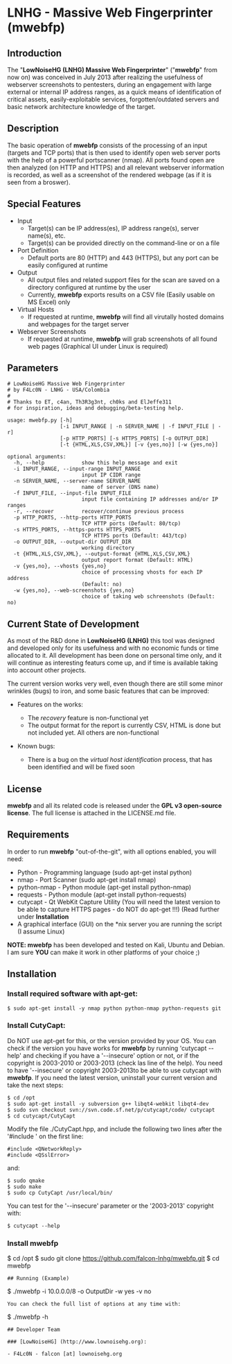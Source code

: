 # LNHG - Massive Web Fingerprinter (mwebfp)

## Introduction

The "**LowNoiseHG (LNHG) Massive Web Fingerprinter**" ("**mwebfp**" from now on) was conceived in July 2013 after realizing the usefulness of webserver screenshots to pentesters, during an engagement with large external or internal IP address ranges, as a quick means of identification of critical assets, easily-exploitable services, forgotten/outdated servers and basic network architecture knowledge of the target.

## Description

The basic operation of **mwebfp** consists of the processing of an input (targets and TCP ports) that is then used to identify open web server ports with the help of a powerful portscanner (nmap). All ports found open are then analyzed (on HTTP and HTTPS) and all relevant webserver information is recorded, as well as a screenshot of the rendered webpage (as if it is seen from a broswer). 

## Special Features

- Input
  - Target(s) can be IP address(es), IP address range(s), server name(s), etc.
  - Target(s) can be provided directly on the command-line or on a file
- Port Definition
  - Default ports are 80 (HTTP) and 443 (HTTPS), but any port can be easily configured at runtime
- Output
  - All output files and related support files for the scan are saved on a directory configured at runtime by the user
  - Currently, **mwebfp** exports results on a CSV file (Easily usable on MS Excel) only
- Virtual Hosts
  - If requested at runtime, **mwebfp** will find all virutally hosted domains and webpages for the target server
- Webserver Screenshots
  - If requested at runtime, **mwebfp** will grab screenshots of all found web pages (Graphical UI under Linux is required)

## Parameters
```
# LowNoiseHG Massive Web Fingerprinter
# by F4Lc0N - LNHG - USA/Colombia
#
# Thanks to ET, c4an, Th3R3g3nt, ch0ks and ElJeffe311
# for inspiration, ideas and debugging/beta-testing help.

usage: mwebfp.py [-h]
                 [-i INPUT_RANGE | -n SERVER_NAME | -f INPUT_FILE | -r]
                 [-p HTTP_PORTS] [-s HTTPS_PORTS] [-o OUTPUT_DIR]
                 [-t {HTML,XLS,CSV,XML}] [-v {yes,no}] [-w {yes,no}]

optional arguments:
  -h, --help            show this help message and exit
  -i INPUT_RANGE, --input-range INPUT_RANGE
                        input IP CIDR range
  -n SERVER_NAME, --server-name SERVER_NAME
                        name of server (DNS name)
  -f INPUT_FILE, --input-file INPUT_FILE
                        input file containing IP addresses and/or IP ranges
  -r, --recover         recover/continue previous process
  -p HTTP_PORTS, --http-ports HTTP_PORTS
                        TCP HTTP ports (Default: 80/tcp)
  -s HTTPS_PORTS, --https-ports HTTPS_PORTS
                        TCP HTTPS ports (Default: 443/tcp)
  -o OUTPUT_DIR, --output-dir OUTPUT_DIR
                        working directory
  -t {HTML,XLS,CSV,XML}, --output-format {HTML,XLS,CSV,XML}
                        output report format (Default: HTML)
  -v {yes,no}, --vhosts {yes,no}
                        choice of processing vhosts for each IP address
                        (Default: no)
  -w {yes,no}, --web-screenshots {yes,no}
                        choice of taking web schreenshots (Default: no)
```
## Current State of Development

As most of the R&D done in **LowNoiseHG (LNHG)** this tool was designed and developed only for its usefulness and with no economic funds or time allocated to it. All development has been done on personal time only, and it will continue as interesting featurs come up, and if time is available taking into account other projects.

The current version works very well, even though there are still some minor wrinkles (bugs) to iron, and some basic features that can be improved:

- Features on the works:
  - The *recovery* feature is non-functional yet
  - The output format for the report is currently CSV, HTML is done but not included yet. All others are non-functional

- Known bugs:
  - There is a bug on the *virtual host identification* process, that has been identified and will be fixed soon
 
## License

**mwebfp** and all its related code is released under the **GPL v3 open-source license**. The full license is attached in the LICENSE.md file.

## Requirements

In order to run **mwebfp** "out-of-the-git", with all options enabled, you will need:

- Python - Programming language (sudo apt-get instal python)
- nmap - Port Scanner (sudo apt-get install nmap)
- python-nmap - Python module (apt-get install python-nmap)
- requests - Python module (apt-get install python-requests)
- cutycapt - Qt WebKit Capture Utility (You will need the latest version to be able to capture HTTPS pages - do NOT do apt-get !!!)
             (Read further under **Installation**
- A graphical interface (GUI) on the \*nix server you are running the script (I assume Linux)

**NOTE: mwebfp** has been developed and tested on Kali, Ubuntu and Debian. I am sure **YOU** can make it work in other platforms of your choice ;)

## Installation

### Install required software with apt-get:
```
$ sudo apt-get install -y nmap python python-nmap python-requests git
```

### Install CutyCapt:
Do NOT use apt-get for this, or the version provided by your OS. You can check if the version you have works for **mwebfp** by running 'cutycapt --help' and checking if you have a '--insecure' option or not, or if the copyright is 2003-2010 or 2003-2013 (check las line of the help). You need to have '--insecure' or copyright 2003-2013to be able to use cutycapt with **mwebfp**.
If you need the latest version, uninstall your current version and take the next steps:
```
$ cd /opt
$ sudo apt-get install -y subversion g++ libqt4-webkit libqt4-dev 
$ sudo svn checkout svn://svn.code.sf.net/p/cutycapt/code/ cutycapt
$ cd cutycapt/CutyCapt
```
Modify the file ./CutyCapt.hpp, and include the following two lines after the '#include <QtWebKit>' on the first line:
``` 
#include <QNetworkReply>
#include <QSslError>
```
and:
```
$ sudo qmake
$ sudo make
$ sudo cp CutyCapt /usr/local/bin/
```
You can test for the '--insecure' parameter or the '2003-2013' copyright with:
```
$ cutycapt --help
```

### Install **mwebfp**
$ cd /opt
$ sudo git clone https://github.com/falcon-lnhg/mwebfp.git
$ cd mwebfp

```
## Running (Example)
```
$ ./mwebfp -i 10.0.0.0/8 -o OutputDir -w yes -v no
```
You can check the full list of options at any time with:
```
$ ./mwebfp -h
```
## Developer Team

### [LowNoiseHG] (http://www.lownoisehg.org):

- F4Lc0N - falcon [at] lownoisehg.org
